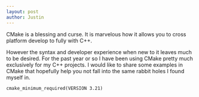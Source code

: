 ```yaml
---
layout: post
author: Justin
---
```


CMake is a blessing and curse. It is marvelous how it allows you to cross platform develop to fully
with C++.

However the syntax and developer experience when new to it leaves much to be desired.
For the past year or so I have been using CMake pretty much exclusively for my C++ projects. I would like to 
share some examples in CMake that hopefully help you not fall into the same rabbit holes I found myself in.
```
cmake_minimum_required(VERSION 3.21)
```